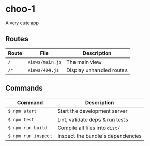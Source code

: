 # choo-1
A very cute app

## Routes
Route              | File               | Description                     |
-------------------|--------------------|---------------------------------|
`/`              | `views/main.js`  | The main view
`/*`             | `views/404.js`   | Display unhandled routes

## Commands
Command                | Description                                      |
-----------------------|--------------------------------------------------|
`$ npm start`        | Start the development server
`$ npm test`         | Lint, validate deps & run tests
`$ npm run build`    | Compile all files into `dist/`
`$ npm run inspect`  | Inspect the bundle's dependencies